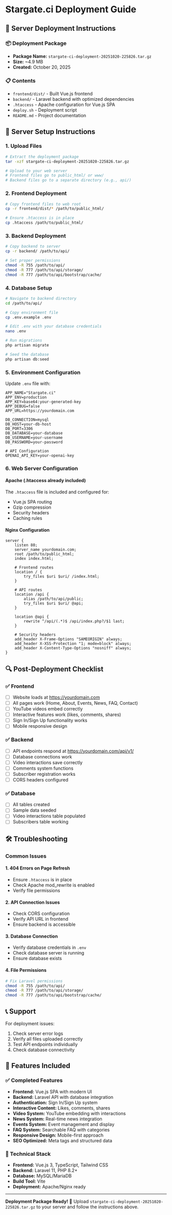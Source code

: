 # Stargate.ci Deployment Guide

## 🚀 Server Deployment Instructions

### 📦 Deployment Package
- **Package Name:** `stargate-ci-deployment-20251020-225826.tar.gz`
- **Size:** ~4.9 MB
- **Created:** October 20, 2025

### 📋 Contents
- `frontend/dist/` - Built Vue.js frontend
- `backend/` - Laravel backend with optimized dependencies
- `.htaccess` - Apache configuration for Vue.js SPA
- `deploy.sh` - Deployment script
- `README.md` - Project documentation

## 🔧 Server Setup Instructions

### 1. Upload Files
```bash
# Extract the deployment package
tar -xzf stargate-ci-deployment-20251020-225826.tar.gz

# Upload to your web server
# Frontend files go to public_html/ or www/
# Backend files go to a separate directory (e.g., api/)
```

### 2. Frontend Deployment
```bash
# Copy frontend files to web root
cp -r frontend/dist/* /path/to/public_html/

# Ensure .htaccess is in place
cp .htaccess /path/to/public_html/
```

### 3. Backend Deployment
```bash
# Copy backend to server
cp -r backend/ /path/to/api/

# Set proper permissions
chmod -R 755 /path/to/api/
chmod -R 777 /path/to/api/storage/
chmod -R 777 /path/to/api/bootstrap/cache/
```

### 4. Database Setup
```bash
# Navigate to backend directory
cd /path/to/api/

# Copy environment file
cp .env.example .env

# Edit .env with your database credentials
nano .env

# Run migrations
php artisan migrate

# Seed the database
php artisan db:seed
```

### 5. Environment Configuration
Update `.env` file with:
```env
APP_NAME="Stargate.ci"
APP_ENV=production
APP_KEY=base64:your-generated-key
APP_DEBUG=false
APP_URL=https://yourdomain.com

DB_CONNECTION=mysql
DB_HOST=your-db-host
DB_PORT=3306
DB_DATABASE=your-database
DB_USERNAME=your-username
DB_PASSWORD=your-password

# API Configuration
OPENAI_API_KEY=your-openai-key
```

### 6. Web Server Configuration

#### Apache (.htaccess already included)
The `.htaccess` file is included and configured for:
- Vue.js SPA routing
- Gzip compression
- Security headers
- Caching rules

#### Nginx Configuration
```nginx
server {
    listen 80;
    server_name yourdomain.com;
    root /path/to/public_html;
    index index.html;

    # Frontend routes
    location / {
        try_files $uri $uri/ /index.html;
    }

    # API routes
    location /api {
        alias /path/to/api/public;
        try_files $uri $uri/ @api;
    }

    location @api {
        rewrite ^/api/(.*)$ /api/index.php?/$1 last;
    }

    # Security headers
    add_header X-Frame-Options "SAMEORIGIN" always;
    add_header X-XSS-Protection "1; mode=block" always;
    add_header X-Content-Type-Options "nosniff" always;
}
```

## 🔍 Post-Deployment Checklist

### ✅ Frontend
- [ ] Website loads at https://yourdomain.com
- [ ] All pages work (Home, About, Events, News, FAQ, Contact)
- [ ] YouTube videos embed correctly
- [ ] Interactive features work (likes, comments, shares)
- [ ] Sign In/Sign Up functionality works
- [ ] Mobile responsive design

### ✅ Backend
- [ ] API endpoints respond at https://yourdomain.com/api/v1/
- [ ] Database connections work
- [ ] Video interactions save correctly
- [ ] Comments system functions
- [ ] Subscriber registration works
- [ ] CORS headers configured

### ✅ Database
- [ ] All tables created
- [ ] Sample data seeded
- [ ] Video interactions table populated
- [ ] Subscribers table working

## 🛠️ Troubleshooting

### Common Issues

#### 1. 404 Errors on Page Refresh
- Ensure `.htaccess` is in place
- Check Apache mod_rewrite is enabled
- Verify file permissions

#### 2. API Connection Issues
- Check CORS configuration
- Verify API URL in frontend
- Ensure backend is accessible

#### 3. Database Connection
- Verify database credentials in `.env`
- Check database server is running
- Ensure database exists

#### 4. File Permissions
```bash
# Fix Laravel permissions
chmod -R 755 /path/to/api/
chmod -R 777 /path/to/api/storage/
chmod -R 777 /path/to/api/bootstrap/cache/
```

## 📞 Support

For deployment issues:
1. Check server error logs
2. Verify all files uploaded correctly
3. Test API endpoints individually
4. Check database connectivity

## 🎯 Features Included

### ✅ Completed Features
- **Frontend:** Vue.js SPA with modern UI
- **Backend:** Laravel API with database integration
- **Authentication:** Sign In/Sign Up system
- **Interactive Content:** Likes, comments, shares
- **Video System:** YouTube embedding with interactions
- **News System:** Real-time news integration
- **Events System:** Event management and display
- **FAQ System:** Searchable FAQ with categories
- **Responsive Design:** Mobile-first approach
- **SEO Optimized:** Meta tags and structured data

### 🔧 Technical Stack
- **Frontend:** Vue.js 3, TypeScript, Tailwind CSS
- **Backend:** Laravel 11, PHP 8.2+
- **Database:** MySQL/MariaDB
- **Build Tool:** Vite
- **Deployment:** Apache/Nginx ready

---

**Deployment Package Ready!** 🚀
Upload `stargate-ci-deployment-20251020-225826.tar.gz` to your server and follow the instructions above.

